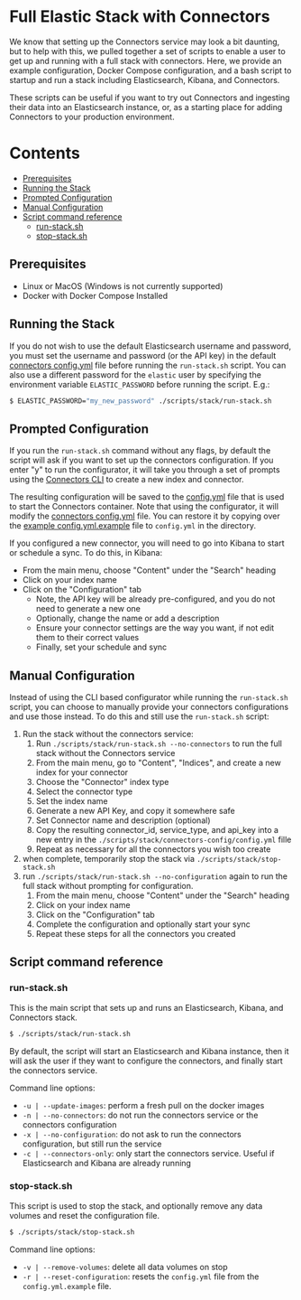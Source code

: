 # Full Elastic Stack with Connectors

We know that setting up the Connectors service may look a bit daunting, but to help with this, we pulled together a set of scripts to enable a user to get up and running with a full stack with connectors. Here, we provide an example configuration, Docker Compose configuration, and a bash script to startup and run a stack including Elasticsearch, Kibana, and Connectors.

These scripts can be useful if you want to try out Connectors and ingesting their data into an Elasticsearch instance, or, as a starting place for adding Connectors to your production environment.

# Contents

* [Prerequisites](#prerequisites)
* [Running the Stack](#running-the-stack)
* [Prompted Configuration](#prompted-configuration)
* [Manual Configuration](#manual-configuration)
* [Script command reference](#script-command-reference)
  * [run-stack.sh](#run-stacksh)
  * [stop-stack.sh](#stop-stacksh)

## Prerequisites
* Linux or MacOS (Windows is not currently supported)
* Docker with Docker Compose Installed

## Running the Stack

If you do not wish to use the default Elasticsearch username and password, you must set the username and password (or the API key)
in the default [connectors config.yml](./connectors-config/config.yml) file before running the `run-stack.sh` script. You can also
use a different password for the `elastic` user by specifying the environment variable `ELASTIC_PASSWORD` before running the script. E.g.:

```bash
$ ELASTIC_PASSWORD="my_new_password" ./scripts/stack/run-stack.sh
```

## Prompted Configuration

If you run the `run-stack.sh` command without any flags, by default the script will
ask if you want to set up the connectors configuration. If you enter "y" to run
the configurator, it will take you through a set of prompts using the
[Connectors CLI](../../connectors/connectors_cli.py) to create a new index and connector.

The resulting configuration will be saved to the [config.yml](./connectors-config/config.yml)
file that is used to start the Connectors container. Note that using the configurator,
it will modify the [connectors config.yml](./connectors-config/config.yml) file. You can restore it
by copying over the [example config.yml.example](./connectors-config/config.yml.example) file
to `config.yml` in the directory.

If you configured a new connector, you will need to go into Kibana to start or schedule a sync.
To do this, in Kibana:
* From the main menu, choose "Content" under the "Search" heading
* Click on your index name
* Click on the "Configuration" tab
  * Note, the API key will be already pre-configured, and you do not need to generate a new one
  * Optionally, change the name or add a description
  * Ensure your connector settings are the way you want, if not edit them to their correct values
  * Finally, set your schedule and sync

## Manual Configuration

Instead of using the CLI based configurator while running the `run-stack.sh`
script, you can choose to manually provide your connectors configurations and
use those instead. To do this and still use the `run-stack.sh` script:

1. Run the stack without the connectors service:
    1. Run `./scripts/stack/run-stack.sh --no-connectors` to run the full stack without the Connectors service
    2. From the main menu, go to "Content", "Indices", and create a new index for your connector
    3. Choose the "Connector" index type
    4. Select the connector type
    5. Set the index name
    6. Generate a new API Key, and copy it somewhere safe
    7. Set Connector name and description (optional)
    8. Copy the resulting connector_id, service_type, and api_key into a new entry in the `./scripts/stack/connectors-config/config.yml` fille
    9. Repeat as necessary for all the connectors you wish too create
2. when complete, temporarily stop the stack via `./scripts/stack/stop-stack.sh`
3. run `./scripts/stack/run-stack.sh --no-configuration` again to run the full stack without prompting for configuration.
    1. From the main menu, choose "Content" under the "Search" heading
    2. Click on your index name
    3. Click on the "Configuration" tab
    4. Complete the configuration and optionally start your sync
    5. Repeat these steps for all the connectors you created

## Script command reference

### run-stack.sh

This is the main script that sets up and runs an Elasticsearch, Kibana, and Connectors stack.

```bash
$ ./scripts/stack/run-stack.sh
```

By default, the script will start an Elasticsearch and Kibana instance, then it will ask the user if they want
to configure the connectors, and finally start the connectors service.

Command line options:
* `-u | --update-images`: perform a fresh pull on the docker images
* `-n | --no-connectors`: do not run the connectors service or the connectors configuration
* `-x | --no-configuration`: do not ask to run the connectors configuration, but still run the service
* `-c | --connectors-only`: only start the connectors service. Useful if Elasticsearch and Kibana are already running

### stop-stack.sh

This script is used to stop the stack, and optionally remove any data volumes and reset the configuration file.

```bash
$ ./scripts/stack/stop-stack.sh
```

Command line options:
* `-v | --remove-volumes`: delete all data volumes on stop
* `-r | --reset-configuration`: resets the `config.yml` file from the `config.yml.example` file.
